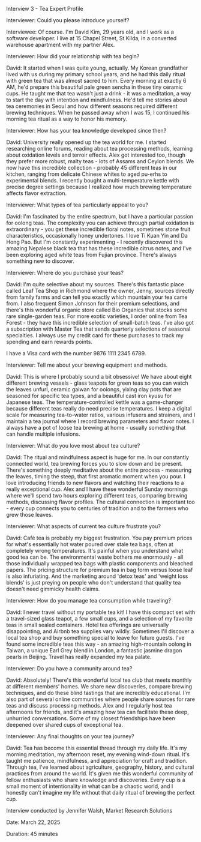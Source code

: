 Interview 3 \- Tea Expert Profile

Interviewer: Could you please introduce yourself?

Interviewee: Of course. I'm David Kim, 29 years old, and I work as a software developer. I live at 15 Chapel Street, St Kilda, in a converted warehouse apartment with my partner Alex.

Interviewer: How did your relationship with tea begin?

David: It started when I was quite young, actually. My Korean grandfather lived with us during my primary school years, and he had this daily ritual with green tea that was almost sacred to him. Every morning at exactly 6 AM, he'd prepare this beautiful pale green sencha in these tiny ceramic cups. He taught me that tea wasn't just a drink \- it was a meditation, a way to start the day with intention and mindfulness. He'd tell me stories about tea ceremonies in Seoul and how different seasons required different brewing techniques. When he passed away when I was 15, I continued his morning tea ritual as a way to honor his memory.

Interviewer: How has your tea knowledge developed since then?

David: University really opened up the tea world for me. I started researching online forums, reading about tea processing methods, learning about oxidation levels and terroir effects. Alex got interested too, though they prefer more robust, malty teas \- lots of Assams and Ceylon blends. We now have this incredible collection \- probably 45 different teas in our kitchen, ranging from delicate Chinese whites to aged pu-erhs to experimental blends. I recently bought a multi-temperature kettle with precise degree settings because I realized how much brewing temperature affects flavor extraction.

Interviewer: What types of tea particularly appeal to you?

David: I'm fascinated by the entire spectrum, but I have a particular passion for oolong teas. The complexity you can achieve through partial oxidation is extraordinary \- you get these incredible floral notes, sometimes stone fruit characteristics, occasionally honey undertones. I love Ti Kuan Yin and Da Hong Pao. But I'm constantly experimenting \- I recently discovered this amazing Nepalese black tea that has these incredible citrus notes, and I've been exploring aged white teas from Fujian province. There's always something new to discover.

Interviewer: Where do you purchase your teas?

David: I'm quite selective about my sources. There's this fantastic place called Leaf Tea Shop in Richmond where the owner, Jenny, sources directly from family farms and can tell you exactly which mountain your tea came from. I also frequent Simon Johnson for their premium selections, and there's this wonderful organic store called Bio Organics that stocks some rare single-garden teas. For more exotic varieties, I order online from Tea Forest \- they have this incredible selection of small-batch teas. I've also got a subscription with Master Tea that sends quarterly selections of seasonal specialties. I always use my credit card for these purchases to track my spending and earn rewards points.

I have a Visa card with the number 9876 1111 2345 6789\.

Interviewer: Tell me about your brewing equipment and methods.

David: This is where I probably sound a bit obsessive\! We have about eight different brewing vessels \- glass teapots for green teas so you can watch the leaves unfurl, ceramic gaiwan for oolongs, yixing clay pots that are seasoned for specific tea types, and a beautiful cast iron kyusu for Japanese teas. The temperature-controlled kettle was a game-changer because different teas really do need precise temperatures. I keep a digital scale for measuring tea-to-water ratios, various infusers and strainers, and I maintain a tea journal where I record brewing parameters and flavor notes. I always have a pot of loose tea brewing at home \- usually something that can handle multiple infusions.

Interviewer: What do you love most about tea culture?

David: The ritual and mindfulness aspect is huge for me. In our constantly connected world, tea brewing forces you to slow down and be present. There's something deeply meditative about the entire process \- measuring the leaves, timing the steep, that first aromatic moment when you pour. I love introducing friends to new flavors and watching their reactions to a really exceptional cup. Alex and I have these wonderful Sunday mornings where we'll spend two hours exploring different teas, comparing brewing methods, discussing flavor profiles. The cultural connection is important too \- every cup connects you to centuries of tradition and to the farmers who grew those leaves.

Interviewer: What aspects of current tea culture frustrate you?

David: Café tea is probably my biggest frustration. You pay premium prices for what's essentially hot water poured over stale tea bags, often at completely wrong temperatures. It's painful when you understand what good tea can be. The environmental waste bothers me enormously \- all those individually wrapped tea bags with plastic components and bleached papers. The pricing structure for premium tea in bag form versus loose leaf is also infuriating. And the marketing around 'detox teas' and 'weight loss blends' is just preying on people who don't understand that quality tea doesn't need gimmicky health claims.

Interviewer: How do you manage tea consumption while traveling?

David: I never travel without my portable tea kit\! I have this compact set with a travel-sized glass teapot, a few small cups, and a selection of my favorite teas in small sealed containers. Hotel tea offerings are universally disappointing, and Airbnb tea supplies vary wildly. Sometimes I'll discover a local tea shop and buy something special to leave for future guests. I've found some incredible teas this way \- an amazing high-mountain oolong in Taiwan, a unique Earl Grey blend in London, a fantastic jasmine dragon pearls in Beijing. Travel has really expanded my tea palate.

Interviewer: Do you have a community around tea?

David: Absolutely\! There's this wonderful local tea club that meets monthly at different members' homes. We share new discoveries, compare brewing techniques, and do these blind tastings that are incredibly educational. I'm also part of several online communities where people share sources for rare
teas and discuss processing methods. Alex and I regularly host tea afternoons for friends, and it's amazing how tea can facilitate these deep, unhurried conversations. Some of my closest friendships have been deepened over shared cups of exceptional tea.

Interviewer: Any final thoughts on your tea journey?

David: Tea has become this essential thread through my daily life. It's my morning meditation, my afternoon reset, my evening wind-down ritual. It's taught me patience, mindfulness, and appreciation for craft and tradition. Through tea, I've learned about agriculture, geography, history, and cultural practices from around the world. It's given me this wonderful community of fellow enthusiasts who share knowledge and discoveries. Every cup is a small moment of intentionality in what can be a chaotic world, and I honestly can't imagine my life without that daily ritual of brewing the perfect cup.

Interview conducted by Jennifer Walsh, Market Research Solutions

Date: March 22, 2025

Duration: 45 minutes
